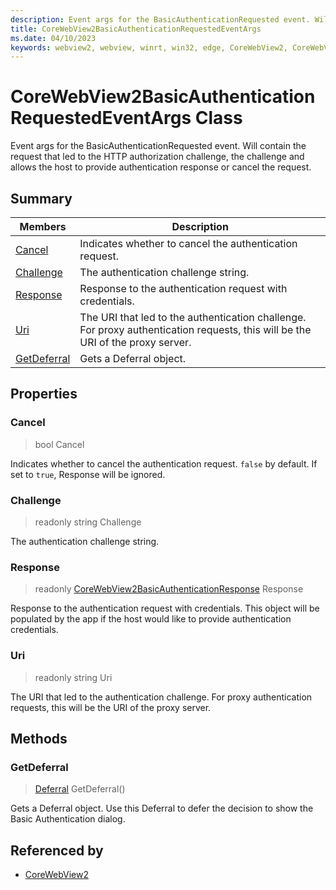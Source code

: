 ```yaml
---
description: Event args for the BasicAuthenticationRequested event. Will contain the request that led to the HTTP authorization challenge, the challenge and allows the host to provide authentication response or cancel the request.
title: CoreWebView2BasicAuthenticationRequestedEventArgs
ms.date: 04/10/2023
keywords: webview2, webview, winrt, win32, edge, CoreWebView2, CoreWebView2Controller, browser control, edge html, CoreWebView2BasicAuthenticationRequestedEventArgs
---
```


# CoreWebView2BasicAuthenticationRequestedEventArgs Class



Event args for the BasicAuthenticationRequested event. Will contain the request that led to the HTTP authorization challenge, the challenge and allows the host to provide authentication response or cancel the request.

## Summary

Members|Description
--|--
[Cancel](#cancel) | Indicates whether to cancel the authentication request.
[Challenge](#challenge) | The authentication challenge string.
[Response](#response) | Response to the authentication request with credentials.
[Uri](#uri) | The URI that led to the authentication challenge. For proxy authentication requests, this will be the URI of the proxy server.
[GetDeferral](#getdeferral) | Gets a Deferral object.

## Properties

### Cancel

>  bool Cancel

Indicates whether to cancel the authentication request.
`false` by default. If set to `true`, Response will be ignored.

### Challenge

> readonly  string Challenge

The authentication challenge string.

### Response

> readonly  [CoreWebView2BasicAuthenticationResponse](corewebview2basicauthenticationresponse.md) Response

Response to the authentication request with credentials.
This object will be populated by the app if the host would like to provide authentication credentials.

### Uri

> readonly  string Uri

The URI that led to the authentication challenge. For proxy authentication requests, this will be the URI of the proxy server.



## Methods

### GetDeferral

> [Deferral](/uwp/api/Windows.Foundation.Deferral) GetDeferral()

Gets a Deferral object.
Use this Deferral to defer the decision to show the Basic Authentication dialog.






## Referenced by

- [CoreWebView2](corewebview2.md)
